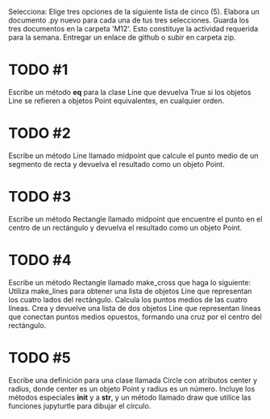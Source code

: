 Selecciona: Elige tres opciones de la siguiente lista de cinco (5).
Elabora un documento .py nuevo para cada una de tus tres selecciones.
Guarda los tres documentos en la carpeta 'M12'. Esto constituye la actividad requerida para la semana.
Entregar un enlace de github o subir en carpeta zip.

# TODO #1
Escribe un método __eq__ para la clase Line que devuelva
True si los objetos Line se refieren a objetos Point equivalentes,
en cualquier orden.

# TODO #2
Escribe un método Line llamado midpoint que calcule el punto medio
de un segmento de recta y devuelva el resultado como un objeto Point.

# TODO #3
Escribe un método Rectangle llamado midpoint que encuentre el punto
en el centro de un rectángulo y devuelva el resultado como un objeto Point.

# TODO #4
Escribe un método Rectangle llamado make_cross que haga lo siguiente:
Utiliza make_lines para obtener una lista de objetos Line que representan
los cuatro lados del rectángulo. Calcula los puntos medios de las cuatro líneas.
Crea y devuelve una lista de dos objetos Line que representan líneas que
conectan puntos medios opuestos, formando una cruz por el centro del rectángulo.

# TODO #5
Escribe una definición para una clase llamada Circle con atributos center y radius,
donde center es un objeto Point y radius es un número. Incluye los métodos especiales
__init__ y a __str__, y un método llamado draw que utilice las funciones jupyturtle
para dibujar el círculo.